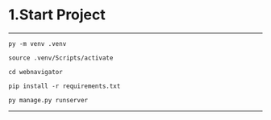# 1.Start Project
---
```py -m venv .venv```

```source .venv/Scripts/activate```

```cd webnavigator```

```pip install -r requirements.txt```

```py manage.py runserver```

---
